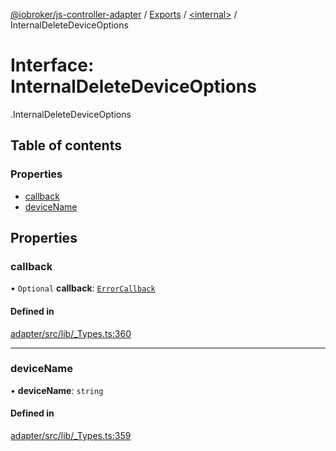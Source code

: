 [@iobroker/js-controller-adapter](../README.md) / [Exports](../modules.md) / [<internal\>](../modules/internal_.md) / InternalDeleteDeviceOptions

# Interface: InternalDeleteDeviceOptions

[<internal>](../modules/internal_.md).InternalDeleteDeviceOptions

## Table of contents

### Properties

- [callback](internal_.InternalDeleteDeviceOptions.md#callback)
- [deviceName](internal_.InternalDeleteDeviceOptions.md#devicename)

## Properties

### callback

• `Optional` **callback**: [`ErrorCallback`](../modules/internal_.md#errorcallback)

#### Defined in

[adapter/src/lib/_Types.ts:360](https://github.com/ioBroker/ioBroker.js-controller/blob/ba81a916/packages/adapter/src/lib/_Types.ts#L360)

___

### deviceName

• **deviceName**: `string`

#### Defined in

[adapter/src/lib/_Types.ts:359](https://github.com/ioBroker/ioBroker.js-controller/blob/ba81a916/packages/adapter/src/lib/_Types.ts#L359)
